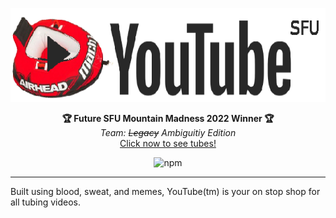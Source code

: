 <p align="center">
  <img src="./frontend/public/youtube.png" alt="Legacy Edition" height="150" />
</p>
<p align="center">
  <strong>🏆 Future SFU Mountain Madness 2022 Winner 🏆</strong></br>
  <em>Team:  <s>Legacy</s> Ambiguitiy Edition</em></br>
  <a href="https://leaf.flortz.vercel.app/" target="_blaank">Click now to see tubes!</a>
</p>
<p align="center">
<img alt="npm" src="https://img.shields.io/npm/v/npm" />
</p>

---
Built using blood, sweat, and memes, YouTube(tm) is your on stop shop for all tubing videos.
